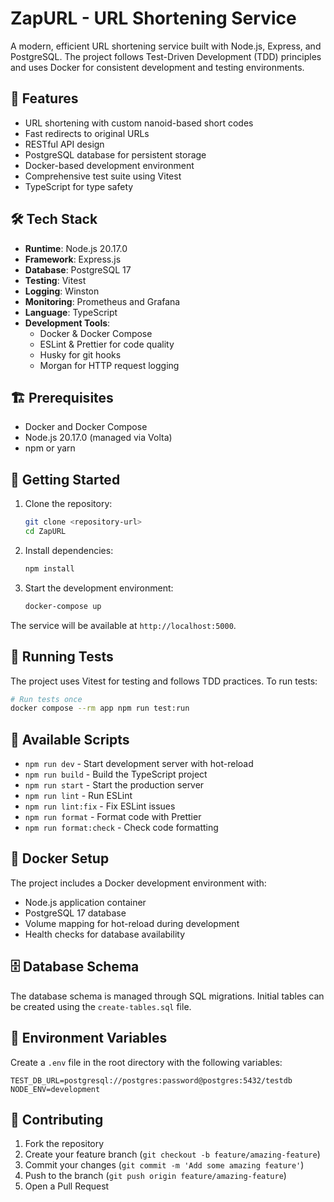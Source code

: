 # ZapURL - URL Shortening Service

A modern, efficient URL shortening service built with Node.js, Express, and PostgreSQL. The project follows Test-Driven Development (TDD) principles and uses Docker for consistent development and testing environments.

## 🚀 Features

- URL shortening with custom nanoid-based short codes
- Fast redirects to original URLs
- RESTful API design
- PostgreSQL database for persistent storage
- Docker-based development environment
- Comprehensive test suite using Vitest
- TypeScript for type safety

## 🛠️ Tech Stack

- **Runtime**: Node.js 20.17.0
- **Framework**: Express.js
- **Database**: PostgreSQL 17
- **Testing**: Vitest
- **Logging**: Winston
- **Monitoring**: Prometheus and Grafana
- **Language**: TypeScript
- **Development Tools**:
  - Docker & Docker Compose
  - ESLint & Prettier for code quality
  - Husky for git hooks
  - Morgan for HTTP request logging

## 🏗️ Prerequisites

- Docker and Docker Compose
- Node.js 20.17.0 (managed via Volta)
- npm or yarn

## 🚦 Getting Started

1. Clone the repository:
   ```bash
   git clone <repository-url>
   cd ZapURL
   ```

2. Install dependencies:
   ```bash
   npm install
   ```

3. Start the development environment:
   ```bash
   docker-compose up
   ```

The service will be available at `http://localhost:5000`.

## 🧪 Running Tests

The project uses Vitest for testing and follows TDD practices. To run tests:

```bash
# Run tests once
docker compose --rm app npm run test:run
```

## 📝 Available Scripts

- `npm run dev` - Start development server with hot-reload
- `npm run build` - Build the TypeScript project
- `npm run start` - Start the production server
- `npm run lint` - Run ESLint
- `npm run lint:fix` - Fix ESLint issues
- `npm run format` - Format code with Prettier
- `npm run format:check` - Check code formatting

## 🐳 Docker Setup

The project includes a Docker development environment with:
- Node.js application container
- PostgreSQL 17 database
- Volume mapping for hot-reload during development
- Health checks for database availability

## 🗄️ Database Schema

The database schema is managed through SQL migrations. Initial tables can be created using the `create-tables.sql` file.

## 🔧 Environment Variables

Create a `.env` file in the root directory with the following variables:
```env
TEST_DB_URL=postgresql://postgres:password@postgres:5432/testdb
NODE_ENV=development
```

## 👥 Contributing

1. Fork the repository
2. Create your feature branch (`git checkout -b feature/amazing-feature`)
3. Commit your changes (`git commit -m 'Add some amazing feature'`)
4. Push to the branch (`git push origin feature/amazing-feature`)
5. Open a Pull Request
